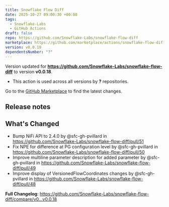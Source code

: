 ```yaml
---
title: Snowflake Flow Diff
date: 2025-10-27 09:00:30 +00:00
tags:
  - Snowflake-Labs
  - GitHub Actions
draft: false
repo: https://github.com/Snowflake-Labs/snowflake-flow-diff
marketplace: https://github.com/marketplace/actions/snowflake-flow-diff
version: v0.0.18
dependentsNumber: "?"
---
```



Version updated for **https://github.com/Snowflake-Labs/snowflake-flow-diff** to version **v0.0.18**.
- This action is used across all versions by **?** repositories.

Go to the [GitHub Marketplace](https://github.com/marketplace/actions/snowflake-flow-diff) to find the latest changes.

## Release notes

## What's Changed
* Bump NiFi API to 2.4.0 by @sfc-gh-pvillard in https://github.com/Snowflake-Labs/snowflake-flow-diff/pull/51
* Fix NPE for difference at PG configuration level by @sfc-gh-pvillard in https://github.com/Snowflake-Labs/snowflake-flow-diff/pull/50
* Improve multiline parameter description for added parameter by @sfc-gh-pvillard in https://github.com/Snowflake-Labs/snowflake-flow-diff/pull/49
* Improve display of VersionedFlowCoordinates changes by @sfc-gh-pvillard in https://github.com/Snowflake-Labs/snowflake-flow-diff/pull/48


**Full Changelog**: https://github.com/Snowflake-Labs/snowflake-flow-diff/compare/v0...v0.0.18
